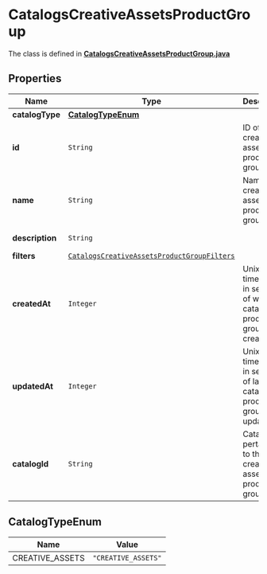

# CatalogsCreativeAssetsProductGroup

The class is defined in **[CatalogsCreativeAssetsProductGroup.java](../../src/main/java/org/openapitools/model/CatalogsCreativeAssetsProductGroup.java)**

## Properties

Name | Type | Description | Notes
------------ | ------------- | ------------- | -------------
**catalogType** | [**CatalogTypeEnum**](#CatalogTypeEnum) |  | 
**id** | `String` | ID of the creative assets product group. | 
**name** | `String` | Name of creative assets product group |  [optional property]
**description** | `String` |  |  [optional property]
**filters** | [`CatalogsCreativeAssetsProductGroupFilters`](CatalogsCreativeAssetsProductGroupFilters.md) |  | 
**createdAt** | `Integer` | Unix timestamp in seconds of when catalog product group was created. |  [optional property]
**updatedAt** | `Integer` | Unix timestamp in seconds of last time catalog product group was updated. |  [optional property]
**catalogId** | `String` | Catalog id pertaining to the creative assets product group. | 

## CatalogTypeEnum

Name | Value
---- | -----
CREATIVE_ASSETS | `"CREATIVE_ASSETS"`









